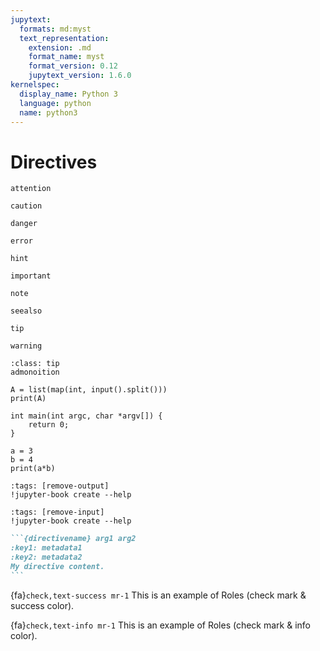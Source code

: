 ```yaml
---
jupytext:
  formats: md:myst
  text_representation:
    extension: .md
    format_name: myst
    format_version: 0.12
    jupytext_version: 1.6.0
kernelspec:
  display_name: Python 3
  language: python
  name: python3
---
```



# Directives

```{attention}
attention
```

```{caution}
caution
```

```{danger}
danger
```

```{error}
error
```

```{hint}
hint
```

```{important}
important
```

```{note}
note
```

```{seealso}
seealso
```

```{tip}
tip
```

```{warning}
warning
```

```{admonition} tip
:class: tip
admonoition
```

```{code-block} python
A = list(map(int, input().split()))
print(A)
```

```{code-block} cpp
int main(int argc, char *argv[]) {
    return 0;
}
```


```{code-cell} 
a = 3
b = 4
print(a*b)
```

```{code-cell} 
:tags: [remove-output]
!jupyter-book create --help
```

```{code-cell} 
:tags: [remove-input]
!jupyter-book create --help
```

````md
```{directivename} arg1 arg2
:key1: metadata1
:key2: metadata2
My directive content.
```
````



{fa}`check,text-success mr-1` This is an example of Roles (check mark & success color).

{fa}`check,text-info mr-1` This is an example of Roles (check mark & info color).

